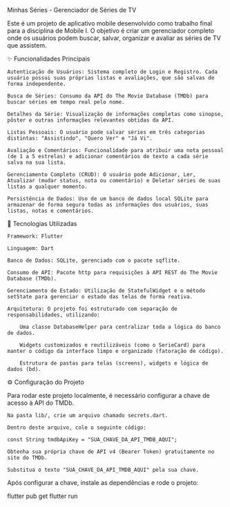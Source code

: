 Minhas Séries - Gerenciador de Séries de TV

Este é um projeto de aplicativo mobile desenvolvido como trabalho final para a disciplina de Mobile I. O objetivo é criar um gerenciador completo onde os usuários podem buscar, salvar, organizar e avaliar as séries de TV que assistem.


✨ Funcionalidades Principais

    Autenticação de Usuários: Sistema completo de Login e Registro. Cada usuário possui suas próprias listas e avaliações, que são salvas de forma independente.

    Busca de Séries: Consumo da API do The Movie Database (TMDb) para buscar séries em tempo real pelo nome.

    Detalhes da Série: Visualização de informações completas como sinopse, pôster e outras informações relevantes obtidas da API.

    Listas Pessoais: O usuário pode salvar séries em três categorias distintas: "Assistindo", "Quero Ver" e "Já Vi".

    Avaliação e Comentários: Funcionalidade para atribuir uma nota pessoal (de 1 a 5 estrelas) e adicionar comentários de texto a cada série salva na sua lista.

    Gerenciamento Completo (CRUD): O usuário pode Adicionar, Ler, Atualizar (mudar status, nota ou comentário) e Deletar séries de suas listas a qualquer momento.

    Persistência de Dados: Uso de um banco de dados local SQLite para armazenar de forma segura todas as informações dos usuários, suas listas, notas e comentários.

🚀 Tecnologias Utilizadas

    Framework: Flutter

    Linguagem: Dart

    Banco de Dados: SQLite, gerenciado com o pacote sqflite.

    Consumo de API: Pacote http para requisições à API REST do The Movie Database (TMDb).

    Gerenciamento de Estado: Utilização de StatefulWidget e o método setState para gerenciar o estado das telas de forma reativa.

    Arquitetura: O projeto foi estruturado com separação de responsabilidades, utilizando:

        Uma classe DatabaseHelper para centralizar toda a lógica do banco de dados.

        Widgets customizados e reutilizáveis (como o SerieCard) para manter o código da interface limpo e organizado (fatoração de código).

        Estrutura de pastas para telas (screens), widgets e lógica de dados (bd).

⚙️ Configuração do Projeto

Para rodar este projeto localmente, é necessário configurar a chave de acesso à API do TMDb.

    Na pasta lib/, crie um arquivo chamado secrets.dart.

    Dentro deste arquivo, cole o seguinte código:

    const String tmdbApiKey = "SUA_CHAVE_DA_API_TMDB_AQUI";

    Obtenha sua própria chave de API v4 (Bearer Token) gratuitamente no site do TMDb.

    Substitua o texto "SUA_CHAVE_DA_API_TMDB_AQUI" pela sua chave.

Após configurar a chave, instale as dependências e rode o projeto:

flutter pub get
flutter run
